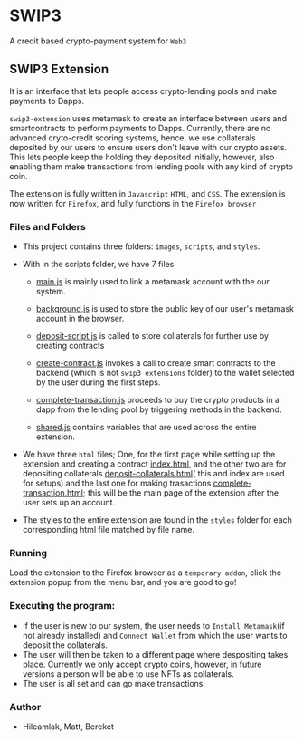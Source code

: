 # SWIP3
A credit based crypto-payment system for `Web3` 

## SWIP3 Extension
It is an interface that lets people access crypto-lending pools and make payments to Dapps.

`swip3-extension` 
uses metamask to create an interface between users and smartcontracts to perform payments to Dapps. Currently, there are no advanced cryto-credit scoring systems, hence,  we use collaterals deposited by our users to ensure users don't leave with our crypto assets. This lets people keep the holding they deposited initially, however, also enabling them make transactions from lending pools with any kind of crypto coin.  

The extension is fully written in `Javascript` `HTML`, and `CSS`.
The extension is now written for `Firefox`, and fully functions in the `Firefox browser` 

### Files and Folders
* This project contains three folders: `images`, `scripts`, and `styles`. 
* With in the scripts folder, we have 7 files

    * [main.js](./scripts/main.js) is mainly used to link a metamask account with the our system.
    * [background.js](./scripts/background.js) is used to store the public key of our user's metamask account in the browser. 
    * [deposit-script.js](./scripts/deposit-script.js) is called to store collaterals for further use by creating contracts

    * [create-contract.js](./scripts/create_contract.js) invokes a call to create smart contracts to the backend (which is not `swip3 extensions` folder) to the wallet selected by the user during the first steps. 
    
    * [complete-transaction.js](./scripts/complete_transaction.js) proceeds to buy the crypto products in a dapp from the lending pool by triggering methods in the backend.
    * [shared.js](./scripts/shared.js) contains variables that are used across the entire extension.

* We have three `html` files; One, for the first page while setting up the extension and creating a contract [index.html](./index.html), and the other two are for depositing collaterals [deposit-collaterals.html](deposit-collaterals.html)( this and index are used for setups) and the last one for making trasactions         [complete-transaction.html](complete-transaction.html); this will be the main page of the extension after the user sets up an account.
* The styles to the entire extension are found in the `styles` folder for each corresponding html file matched by file name.

### Running
Load the extension to the Firefox browser as a `temporary addon`, click the extension popup from the menu bar, and you are good to go!

### Executing the program:
* If the user is new to our system, the user needs to `Install Metamask`(if not already installed) and `Connect Wallet` from which the user wants to deposit the collaterals. 
* The user will then be taken to a different page where despositing takes place. Currently we only accept crypto coins, however, in future versions a person will be able to use NFTs as collaterals. 
* The user is all set and can go make transactions.


### Author
* Hileamlak, Matt, Bereket 
